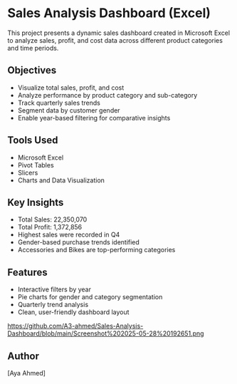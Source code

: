 # Sales Analysis Dashboard (Excel)

This project presents a dynamic sales dashboard created in Microsoft Excel to analyze sales, profit, and cost data across different product categories and time periods.

## Objectives
- Visualize total sales, profit, and cost
- Analyze performance by product category and sub-category
- Track quarterly sales trends
- Segment data by customer gender
- Enable year-based filtering for comparative insights

## Tools Used
- Microsoft Excel
- Pivot Tables
- Slicers
- Charts and Data Visualization

## Key Insights
- Total Sales: 22,350,070
- Total Profit: 1,372,856
- Highest sales were recorded in Q4
- Gender-based purchase trends identified
- Accessories and Bikes are top-performing categories

## Features
- Interactive filters by year
- Pie charts for gender and category segmentation
- Quarterly trend analysis
- Clean, user-friendly dashboard layout

https://github.com/A3-ahmed/Sales-Analysis-Dashboard/blob/main/Screenshot%202025-05-28%20192651.png

## Author
[Aya Ahmed]
